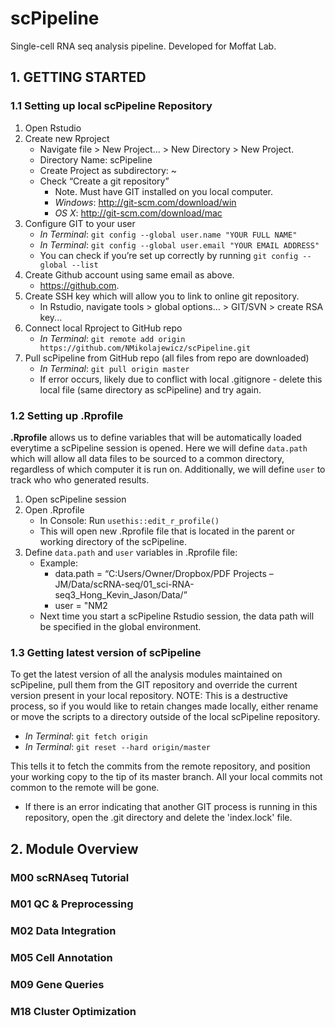 # scPipeline
Single-cell RNA seq analysis pipeline. Developed for Moffat Lab. 

## 1. GETTING STARTED

### 1.1 Setting up local scPipeline Repository
1.	Open Rstudio
2.	Create new Rproject 
    * Navigate file > New Project… > New Directory > New Project. 
    *	Directory Name: scPipeline
    *	Create Project as subdirectory: ~
    *	Check “Create a git repository”
        +	Note. Must have GIT installed on you local computer. 
        +	*Windows*: http://git-scm.com/download/win
        +	*OS X*: http://git-scm.com/download/mac
3.	Configure GIT to your user
    *	*In Terminal*: `git config --global user.name "YOUR FULL NAME"`
    *	*In Terminal*: `git config --global user.email "YOUR EMAIL ADDRESS"`
    *	You can check if you’re set up correctly by running `git config --global --list`
4.	Create Github account using same email as above.
    * https://github.com. 
6.	Create SSH key which will allow you to link to online git repository. 
    * In Rstudio, navigate tools > global options… > GIT/SVN > create RSA key...
7.	Connect local Rproject to GitHub repo
    * *In Terminal*: `git remote add origin https://github.com/NMikolajewicz/scPipeline.git`
8.	Pull scPipeline from GitHub repo (all files from repo are downloaded)
    * *In Terminal*: `git pull origin master`
    * If error occurs, likely due to conflict with local .gitignore - delete this local file (same directory as scPipeline) and try again. 

### 1.2 Setting up .Rprofile
**.Rprofile** allows us to define variables that will be automatically loaded everytime a scPipeline session is opened. Here we will define `data.path` which will allow all data files to be sourced to a common directory, regardless of which computer it is run on. Additionally, we will define `user` to track who who generated results.   

1. Open scPipeline session 
2. Open .Rprofile 
    * In Console: Run `usethis::edit_r_profile()`
    * This will open new .Rprofile file that is located in the parent or working directory of the scPipeline. 
2. Define `data.path` and `user` variables in .Rprofile file:
    * Example: 
         + data.path = “C:Users/Owner/Dropbox/PDF Projects – JM/Data/scRNA-seq/01_sci-RNA-seq3_Hong_Kevin_Jason/Data/”
         + user = "NM2
    * Next time you start a scPipeline Rstudio session, the data path will be specified in the global environment. 

### 1.3 Getting latest version of scPipeline 
To get the latest version of all the analysis modules maintained on scPipeline, pull them from the GIT repository and override the current version present in your local repository. NOTE: This is a destructive process, so if you would like to retain changes made locally, either rename or move the scripts to a directory outside of the local scPipeline repository. 
* *In Terminal*: `git fetch origin`
* *In Terminal*: `git reset --hard origin/master`

This tells it to fetch the commits from the remote repository, and position your working copy to the tip of its master branch.
All your local commits not common to the remote will be gone.
* If there is an error indicating that another GIT process is running in this repository, open the .git directory and delete the 'index.lock' file.

## 2. Module Overview

### M00 scRNAseq Tutorial

### M01 QC & Preprocessing

### M02 Data Integration

### M05 Cell Annotation

### M09 Gene Queries

### M18 Cluster Optimization


